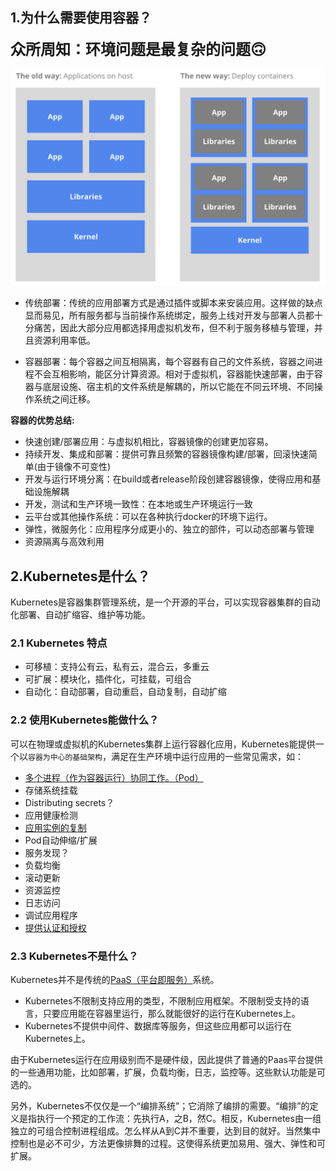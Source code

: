 ## 1.为什么需要使用容器？

**<font size=5>众所周知：环境问题是最复杂的问题🙃</font>**

![docker](../../../img/docker.png)
- 传统部署：传统的应用部署方式是通过插件或脚本来安装应用。这样做的缺点显而易见，所有服务都与当前操作系统绑定，服务上线对开发与部署人员都十分痛苦，因此大部分应用都选择用虚拟机发布，但不利于服务移植与管理，并且资源利用率低。

- 容器部署：每个容器之间互相隔离，每个容器有自己的文件系统，容器之间进程不会互相影响，能区分计算资源。相对于虚拟机，容器能快速部署，由于容器与底层设施、宿主机的文件系统是解耦的，所以它能在不同云环境、不同操作系统之间迁移。

**容器的优势总结:**
- 快速创建/部署应用：与虚拟机相比，容器镜像的创建更加容易。
- 持续开发、集成和部署：提供可靠且频繁的容器镜像构建/部署，回滚快速简单(由于镜像不可变性)
- 开发与运行环境分离：在build或者release阶段创建容器镜像，使得应用和基础设施解耦
- 开发，测试和生产环境一致性：在本地或生产环境运行一致
- 云平台或其他操作系统：可以在各种执行docker的环境下运行。
- 弹性，微服务化：应用程序分成更小的、独立的部件，可以动态部署与管理
- 资源隔离与高效利用


## 2.Kubernetes是什么？
Kubernetes是容器集群管理系统，是一个开源的平台，可以实现容器集群的自动化部署、自动扩缩容、维护等功能。
  
### 2.1 Kubernetes 特点
- 可移植：支持公有云，私有云，混合云，多重云
- 可扩展：模块化，插件化，可挂载，可组合
- 自动化：自动部署，自动重启，自动复制，自动扩缩

### 2.2 使用Kubernetes能做什么？

可以在物理或虚拟机的Kubernetes集群上运行容器化应用，Kubernetes能提供一个以`容器为中心的基础架构`，满足在生产环境中运行应用的一些常见需求，如：
- [多个进程（作为容器运行）协同工作。（Pod）]()
- 存储系统挂载
- Distributing secrets？
- 应用健康检测
- [应用实例的复制]()
- Pod自动伸缩/扩展
- 服务发现？
- 负载均衡
- 滚动更新
- 资源监控
- 日志访问
- 调试应用程序
- [提供认证和授权]()

### 2.3 Kubernetes不是什么？
Kubernetes并不是传统的[PaaS（平台即服务）](http://www.ruanyifeng.com/blog/2017/07/iaas-paas-saas.html)系统。

- Kubernetes不限制支持应用的类型，不限制应用框架。不限制受支持的语言，只要应用能在容器里运行，那么就能很好的运行在Kubernetes上。
- Kubernetes不提供中间件、数据库等服务，但这些应用都可以运行在Kubernetes上。

由于Kubernetes运行在应用级别而不是硬件级，因此提供了普通的Paas平台提供的一些通用功能，比如部署，扩展，负载均衡，日志，监控等。这些默认功能是可选的。

另外，Kubernetes不仅仅是一个“编排系统”；它消除了编排的需要。“编排”的定义是指执行一个预定的工作流：先执行A，之B，然C。相反，Kubernetes由一组独立的可组合控制进程组成。怎么样从A到C并不重要，达到目的就好。当然集中控制也是必不可少，方法更像排舞的过程。这使得系统更加易用、强大、弹性和可扩展。